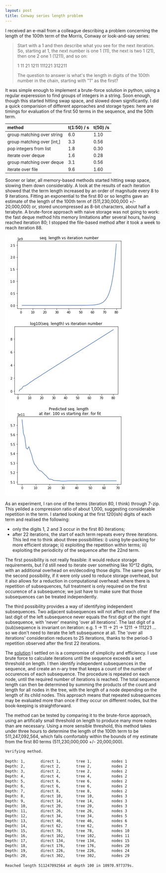 ```yaml
---
layout: post
title: Conway series length problem
---
```


I received an e-mail from a colleague describing a problem concerning the length of the 100th term of the Morris, Conway or look-and-say series:

> Start with a 1 and then describe what you see for the next iteration. So, starting at 1, the next number is one 1 (11), the next is two 1 (21), then one 2 one 1 (1211), and so on:
>
> 1
> 11
> 21
> 1211
> 111221
> 312211
>
> The question to answer is what's the length in digits of the 100th
> number in the chain, starting with "1" as the first?

It was simple enough to implement a brute-force solution in python, using a regular experession to find groups of integers in a string. Soon enough, though this started hitting swap space, and slowed down significantly. I did a quick comparision of different approaches and storage types: here are timings for evaluation of the first 50 terms in the sequence, and the 50th term.

|  method                      | t(1:50) / s |  t(50) /s  |
| :---                         | :------ | :------ |
|  group matching over string  |   6.0   |  1.10   |
|  group matching over [int,]  |   3.3   |  0.56   |
|  pop integers from list      |   1.8   |  0.30   |
|  iterate over deque          |   1.6   |  0.28   |
|  group matching over deque   |   3.1   |  0.56   |
|  iterate over file           |   9.6   |  1.60   |

Sooner or later, all memory-based methods started hitting swap space, slowing them down considerably. A look at the results of each iteration showed that the term length increased by an order of magnitude every 8 to 9 iterations. Fitting an exponential to the first 80 or so lengths gave an estimate of the length of the 100th term of (511,230,000,000 +/- 20,000,000) or, stored uncompressed as 8-bit characters, about half a terabyte. A brute-force approach with naive storage was not going to work: the fast deque method hits memory limitations after several hours, having reached iteration 80; I stopped the file-based method after it took a week to reach iteration 88.

![term length vs iteration](/assets/2017-12-28/Fig1-TermLength.png)

As an experiment, I ran one of the terms (iteration 80, I think) through 7-zip. This yeilded a compression ratio of 
about 1,000, suggesting considerable repetition in the term. I started looking at the first 120(ish) digits of each term and realised the following:
* only the digits 1, 2 and 3 occur in the first 80 iterations;
* after 22 iterations, the start of each term repeats every three iterations.
This led me to think about three possibilities:
i) using byte-packing for more efficient storage;
ii) exploiting the repetition within terms;
iii) exploiting the periodicity of the sequence after the 22nd term.

The first possibility is not really feasible: it would reduce storage requirements, but I'd still need to iterate over something like 10^12 digits, with an additional overhead on en/decoding those digits. The same goes for the second possibility, if it were only used to reduce storage overhead, but it also allows for a reduction in computational overhead: where there is repetition of subsequences, full treatment is only required on the first occurence of a subsequence; we just have to make sure that those subsequences can be treated independently.

The third possibility provides a way of identifying independent subsequences. Two adjacent subsequences will not affect each other if the last digit of the left subsequence never equals the first digit of the right subsequence, with 'never' meaning 'over all iterations'. The last digit of a (sub)sequence is invariant on iteration: 
  e.g. 1 -> 11 -> 21 -> 1211 -> 111221 ...
so we don't need to iterate the left subsequence at all. The 'over all iterations' consideration reduces to 25 iterations, thanks to the period-3 repetition observed after the first 22 iterations.

The [solution](https://github.com/mickp/mickp.github.io/tree/master/assets/2017-12-28) I settled on is a compromise of simplicity and efficiency. I use brute force to calculate iterations until the sequence exceeds a set threshold on length. I then identify independent subsequences in the sequence, and create an n-ary tree that keeps a count of the number of occurences of each subsequence. The procedure is repeated on each node, until the required number of iterations is reached. The total sequence length can then be determined by summing the products of the count and length for all nodes in the tree, with the length of a node depending on the length of its child nodes. This approach means that repeated subsequences may be evaluated more than once if they occur on different nodes, but the book-keeping is straightforward.

The method can be tested by comparing it to the brute-force approach, using an artifically small threshold on length to produce many more nodes than are necessary. Using a more sensible threshold, this method takes under three hours to determine the length of the 100th term to be 511,247,092,564, which falls comfortably within the bounds of my estimate from the first 80 terms (511,230,000,000 +/- 20,000,000).

```
Verifying method.

Depth: 1,       direct 1,       tree 1,         nodes 1
Depth: 2,       direct 2,       tree 2,         nodes 2
Depth: 3,       direct 2,       tree 2,         nodes 2
Depth: 4,       direct 4,       tree 4,         nodes 2
Depth: 5,       direct 6,       tree 6,         nodes 2
Depth: 6,       direct 6,       tree 6,         nodes 2
Depth: 7,       direct 8,       tree 8,         nodes 2
Depth: 8,       direct 10,      tree 10,        nodes 3
Depth: 9,       direct 14,      tree 14,        nodes 3
Depth: 10,      direct 20,      tree 20,        nodes 3
Depth: 11,      direct 26,      tree 26,        nodes 3
Depth: 12,      direct 34,      tree 34,        nodes 5
Depth: 13,      direct 46,      tree 46,        nodes 6
Depth: 14,      direct 62,      tree 62,        nodes 7
Depth: 15,      direct 78,      tree 78,        nodes 10
Depth: 16,      direct 102,     tree 102,       nodes 11
Depth: 17,      direct 134,     tree 134,       nodes 15
Depth: 18,      direct 176,     tree 176,       nodes 20
Depth: 19,      direct 226,     tree 226,       nodes 24
Depth: 20,      direct 302,     tree 302,       nodes 29

Reached length 511247092564 at depth 100 in 10970.977379s.
```
